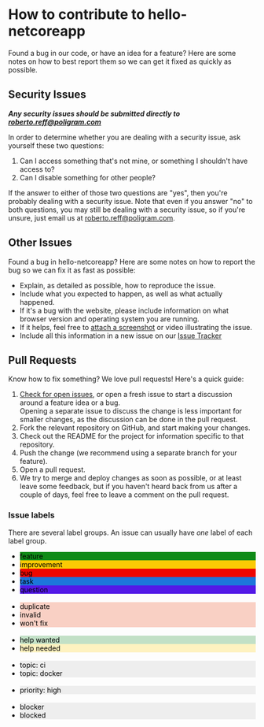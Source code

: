 # How to contribute to hello-netcoreapp

Found a bug in our code, or have an idea for a feature? Here are some notes on how to best report them so we can get it fixed as quickly as possible.

## Security Issues

***Any security issues should be submitted directly to <roberto.reff@poligram.com>***

In order to determine whether you are dealing with a security issue, ask yourself these two questions:

1. Can I access something that's not mine, or something I shouldn't have access to? 
2. Can I disable something for other people?

If the answer to either of those two questions are "yes", then you're probably dealing with a security issue. Note that even if you answer "no" to both questions, you may still be dealing with a security issue, so if you're unsure, just email us at <roberto.reff@poligram.com>.

## Other Issues

Found a bug in hello-netcoreapp? Here are some notes on how to report the bug so we can fix it as fast as possible:

- Explain, as detailed as possible, how to reproduce the issue.
- Include what you expected to happen, as well as what actually happened.
- If it's a bug with the website, please include information on what browser version and operating system you are running.
- If it helps, feel free to [attach a screenshot](https://github.com/blog/1347-issue-attachments) or video illustrating the issue.
- Include all this information in a new issue on our [Issue Tracker](https://github.com/philippgille/hello-netcoreapp/issues)

## Pull Requests

Know how to fix something? We love pull requests! Here's a quick guide:

1. [Check for open issues](https://github.com/philippgille/hello-netcoreapp/issues), or open a fresh issue to start a discussion around a feature idea or a bug.  
   Opening a separate issue to discuss the change is less important for smaller changes, as the discussion can be done in the pull request.
2. Fork the relevant repository on GitHub, and start making your changes.
3. Check out the README for the project for information specific to that repository.
3. Push the change (we recommend using a separate branch for your feature).
4. Open a pull request.
5. We try to merge and deploy changes as soon as possible, or at least leave some feedback, but if you haven't heard back from us after a couple of days, feel free to leave a comment on the pull request.

### Issue labels

There are several label groups. An issue can usually have *one* label of each label group.

<ul>
<li style="background-color:#0e8a16;color:black">feature</li>
<li style="background-color:#fbca04;color:black">improvement</li>
<li style="background-color:#ee0701;color:black">bug</li>
<li style="background-color:#1d76db;color:black">task</li>
<li style="background-color:#5319e7;color:black">question</li>
</br>
<li style="background-color:#f9d0c4;color:black">duplicate</li>
<li style="background-color:#f9d0c4;color:black">invalid</li>
<li style="background-color:#f9d0c4;color:black">won't fix</li>
</br>
<li style="background-color:#c2e0c6;color:black">help wanted</li>
<li style="background-color:#fef2c0;color:black">help needed</li>
</br>
<li style="background-color:#eeeeee;color:black">topic: ci</li>
<li style="background-color:#eeeeee;color:black">topic: docker</li>
</br>
<li style="background-color:#eeeeee;color:black">priority: high</li>
</br>
<li style="background-color:#eeeeee;color:black">blocker</li>
<li style="background-color:#eeeeee;color:black">blocked</li>
</ul>
